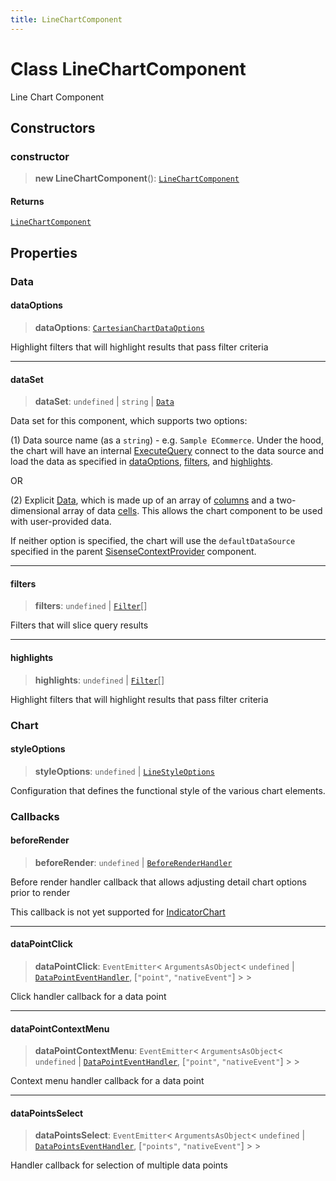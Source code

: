```yaml
---
title: LineChartComponent
---
```


# Class LineChartComponent

Line Chart Component

## Constructors

### constructor

> **new LineChartComponent**(): [`LineChartComponent`](class.LineChartComponent.md)

#### Returns

[`LineChartComponent`](class.LineChartComponent.md)

## Properties

### Data

#### dataOptions

> **dataOptions**: [`CartesianChartDataOptions`](../../sdk-ui/interfaces/interface.CartesianChartDataOptions.md)

Highlight filters that will highlight results that pass filter criteria

***

#### dataSet

> **dataSet**: `undefined` \| `string` \| [`Data`](../../sdk-data/interfaces/interface.Data.md)

Data set for this component, which supports two options:

(1) Data source name (as a `string`) - e.g. `Sample ECommerce`. Under the hood,
the chart will have an internal [ExecuteQuery](../../sdk-ui/functions/function.ExecuteQuery.md) connect to the data source
and load the data as specified in [dataOptions](class.LineChartComponent.md#dataoptions), [filters](class.LineChartComponent.md#filters), and [highlights](class.LineChartComponent.md#highlights).

OR

(2) Explicit [Data](../../sdk-data/interfaces/interface.Data.md), which is made up of
an array of [columns](../../sdk-data/interfaces/interface.Column.md)
and a two-dimensional array of data [cells](../../sdk-data/interfaces/interface.Cell.md).
This allows the chart component to be used
with user-provided data.

If neither option is specified,
the chart will use the `defaultDataSource` specified in the parent [SisenseContextProvider](../../sdk-ui/functions/function.SisenseContextProvider.md) component.

***

#### filters

> **filters**: `undefined` \| [`Filter`](../../sdk-data/interfaces/interface.Filter.md)[]

Filters that will slice query results

***

#### highlights

> **highlights**: `undefined` \| [`Filter`](../../sdk-data/interfaces/interface.Filter.md)[]

Highlight filters that will highlight results that pass filter criteria

### Chart

#### styleOptions

> **styleOptions**: `undefined` \| [`LineStyleOptions`](../../sdk-ui/interfaces/interface.LineStyleOptions.md)

Configuration that defines the functional style of the various chart elements.

### Callbacks

#### beforeRender

> **beforeRender**: `undefined` \| [`BeforeRenderHandler`](../../sdk-ui/type-aliases/type-alias.BeforeRenderHandler.md)

Before render handler callback that allows adjusting
detail chart options prior to render

This callback is not yet supported for [IndicatorChart](../../sdk-ui/functions/function.IndicatorChart.md)

***

#### dataPointClick

> **dataPointClick**: `EventEmitter`\< `ArgumentsAsObject`\< `undefined` \| [`DataPointEventHandler`](../../sdk-ui/type-aliases/type-alias.DataPointEventHandler.md), [`"point"`, `"nativeEvent"`] \> \>

Click handler callback for a data point

***

#### dataPointContextMenu

> **dataPointContextMenu**: `EventEmitter`\< `ArgumentsAsObject`\< `undefined` \| [`DataPointEventHandler`](../../sdk-ui/type-aliases/type-alias.DataPointEventHandler.md), [`"point"`, `"nativeEvent"`] \> \>

Context menu handler callback for a data point

***

#### dataPointsSelect

> **dataPointsSelect**: `EventEmitter`\< `ArgumentsAsObject`\< `undefined` \| [`DataPointsEventHandler`](../../sdk-ui/type-aliases/type-alias.DataPointsEventHandler.md), [`"points"`, `"nativeEvent"`] \> \>

Handler callback for selection of multiple data points

